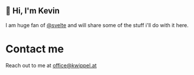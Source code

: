 ## 👋 Hi, I'm Kevin
I am huge fan of [@svelte](https://github.com/sveltejs/svelte) and will share some of the stuff i'll do with it here.

# Contact me
Reach out to me at [office\@kwippel.at](mailto:office\@kwippel.at)


<!--
**kevwpl/kevwpl** is a ✨ _special_ ✨ repository because its `README.md` (this file) appears on your GitHub profile.

Here are some ideas to get you started:

- 🔭 I’m currently working on ...
- 🌱 I’m currently learning ...
- 👯 I’m looking to collaborate on ...
- 🤔 I’m looking for help with ...
- 💬 Ask me about ...
- 📫 How to reach me: ...
- 😄 Pronouns: ...
- ⚡ Fun fact: ...
-->

